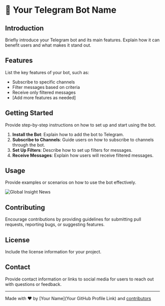 # 🤖 Your Telegram Bot Name

## Introduction
Briefly introduce your Telegram bot and its main features. Explain how it can benefit users and what makes it stand out.

## Features
List the key features of your bot, such as:
- Subscribe to specific channels
- Filter messages based on criteria
- Receive only filtered messages
- [Add more features as needed]

## Getting Started
Provide step-by-step instructions on how to set up and start using the bot.

1. **Install the Bot**: Explain how to add the bot to Telegram.
2. **Subscribe to Channels**: Guide users on how to subscribe to channels through the bot.
3. **Set Up Filters**: Describe how to set up filters for messages.
4. **Receive Messages**: Explain how users will receive filtered messages.

## Usage
Provide examples or scenarios on how to use the bot effectively.

![Global Insight News](https://github.com/DonkeyRit/friendly-spoon/assets/29143862/4b69c431-0293-499c-9ea3-0a0c847e1547)

## Contributing
Encourage contributions by providing guidelines for submitting pull requests, reporting bugs, or suggesting features.

## License
Include the license information for your project.

## Contact
Provide contact information or links to social media for users to reach out with questions or feedback.

---

Made with ❤️ by [Your Name](Your GitHub Profile Link) and [contributors](link-to-contributors)
